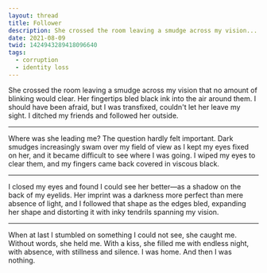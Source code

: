 ```yaml
---
layout: thread
title: Follower
description: She crossed the room leaving a smudge across my vision...
date: 2021-08-09
twid: 1424943289418096640
tags:
  - corruption
  - identity loss
---
```

<article class="thread">

<section class="tweet">
<p>She crossed the room leaving a smudge across my vision that no amount
of blinking would clear. Her fingertips bled black ink into the air around
them. I should have been afraid, but I was transfixed, couldn't let her leave
my sight. I ditched my friends and followed her outside.</p>
</section>
<hr class="tweet_sep">
<section class="tweet">
<p>Where was she leading me? The question hardly felt important. Dark smudges
increasingly swam over my field of view as I kept my eyes fixed on her, and it
became difficult to see where I was going. I wiped my eyes to clear them, and
my fingers came back covered in viscous black.</p>
</section>
<hr class="tweet_sep">
<section class="tweet">
<p>I closed my eyes and found I could see her better—as a shadow on the back of my
eyelids. Her imprint was a darkness more perfect than mere absence of light,
and I followed that shape as the edges bled, expanding her shape and distorting
it with inky tendrils spanning my vision.</p>
</section>
<hr class="tweet_sep">
<section class="tweet">
<p>When at last I stumbled on something I could not see, she caught me. Without
words, she held me. With a kiss, she filled me with endless night, with
absence, with stillness and silence. I was home. And then I was nothing.</p>
</section>

</article>
